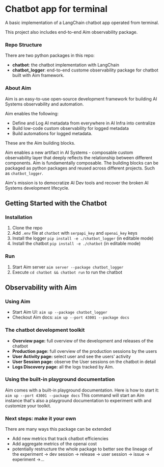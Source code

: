 # Chatbot app for terminal
A basic implementation of a LangChain chatbot app operated from terminal.

This project also includes end-to-end Aim observability package.

### Repo Structure
There are two python packages in this repo:
- **chatbot**: the chatbot implementation with LangChain
- **chatbot_logger**: end-to-end custome observability package for chatbot built with Aim framework.

### About Aim
Aim is an easy-to-use open-source development framework for building AI Systems observability and automation.

Aim enables the following:
- Define and Log AI metadata from everywhere in AI Infra into centralize
- Build low-code custom observability for logged metadata
- Build automations for logged metadata.

These are the Aim building blocks.

Aim enables a new artifact in AI Systems - composable custom observability layer that deeply reflects the relationship between different components.
Aim is fundamentally composable. The building blocks can be packaged as python packages and reused across different projects.
Such as `chatbot_logger`.

Aim's mission is to democratize AI Dev tools and recover the broken AI Systems development lifecycle.

## Getting Started with the Chatbot
### Installation

1. Clone the repo
2. Add `.env` file at `chatbot` with `serpapi_key` and `openai_key` keys
2. Install the logger `pip install -e ./chatbot_logger` (in editable mode)
3. Install the chatbot `pip install -e ./chatbot` (in editable mode)

### Run

1. Start Aim server `aim server --package chatbot_logger`
2. Execute `cd chatbot && chatbot run` to run the chatbot

## Observability with Aim

### Using Aim
- Start Aim UI: `aim up --package chatbot_logger`
- Checkout Aim docs: `aim up --port 43001 --package docs`

### The chatbot development toolkit
- **Overview page:** full overview of the development and releases of the chatbot
- **Production page:** full overview of the production sessions by the users 
- **User Activity page:** select user and see the users' activity
- **User Session page:** observe the User sessions on the chatbot in detail
- **Logs Discovery page:** all the logs tracked by Aim.

### Using the built-in playground documentation
Aim comes with a built-in playground documentation.
Here is how to start it: `aim up --port 43001 --package docs`
This command will start an Aim instance that's also a playground documentation to experiment with and customize your toolkit.

### Next steps: make it your own
There are many ways this package can be extended
- Add new metrics that track chatbot efficiencies
- Add aggregate metrics of the openai cost
- potentially restructure the whole package to better see the lineage of the experiment -> dev session -> release -> user session -> issue -> experiment ->...
